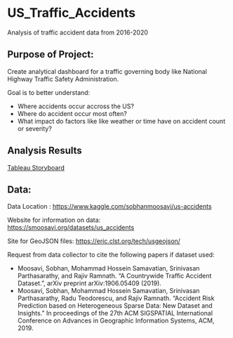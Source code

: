 # US_Traffic_Accidents
Analysis of traffic accident data from 2016-2020

## Purpose of Project: 
Create analytical dashboard for a traffic governing body like National Highway Traffic Safety Administration. 

Goal is to better understand:

* Where accidents occur accross the US?
* Where do accident occur most often?
* What impact do factors like like weather or time have on accident count or severity?

## Analysis Results
[Tableau Storyboard](https://public.tableau.com/shared/XCGR6R7R4?:display_count=n&:origin=viz_share_link)

## Data:
Data Location : https://www.kaggle.com/sobhanmoosavi/us-accidents

Website for information on data: https://smoosavi.org/datasets/us_accidents

Site for GeoJSON files: https://eric.clst.org/tech/usgeojson/

Request from data collector to cite the following papers if dataset used:

* Moosavi, Sobhan, Mohammad Hossein Samavatian, Srinivasan Parthasarathy, and Rajiv Ramnath. “A Countrywide Traffic Accident Dataset.”, arXiv preprint arXiv:1906.05409 (2019).
* Moosavi, Sobhan, Mohammad Hossein Samavatian, Srinivasan Parthasarathy, Radu Teodorescu, and Rajiv Ramnath. “Accident Risk Prediction based on Heterogeneous Sparse Data: New Dataset and Insights.” In proceedings of the 27th ACM SIGSPATIAL International Conference on Advances in Geographic Information Systems, ACM, 2019.
